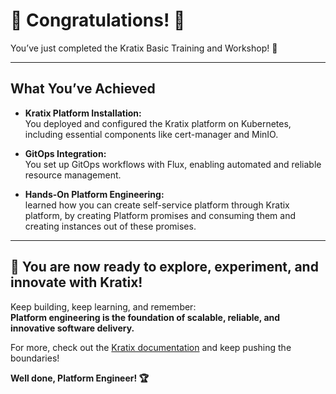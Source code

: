 # 🎉 Congratulations! 🎉

You’ve just completed the Kratix Basic Training and Workshop! 🚀

---

## What You’ve Achieved

- **Kratix Platform Installation:**  
  You deployed and configured the Kratix platform on Kubernetes, including essential components like cert-manager and MinIO.

- **GitOps Integration:**  
  You set up GitOps workflows with Flux, enabling automated and reliable resource management.

- **Hands-On Platform Engineering:**  
  learned how you can create self-service platform through Kratix platform, by creating Platform promises and consuming them and creating instances out of these promises. 
  
---

## 🚀 You are now ready to explore, experiment, and innovate with Kratix!  
Keep building, keep learning, and remember:  
**Platform engineering is the foundation of scalable, reliable, and innovative software delivery.**

For more, check out the [Kratix documentation](https://kratix.io/docs/) and keep pushing the boundaries!

**Well done, Platform Engineer! 🏆**